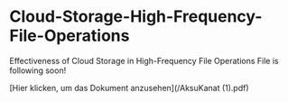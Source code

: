 # Cloud-Storage-High-Frequency-File-Operations
Effectiveness of Cloud Storage in High-Frequency File Operations
File is following soon!

[Hier klicken, um das Dokument anzusehen](/AksuKanat (1).pdf)
